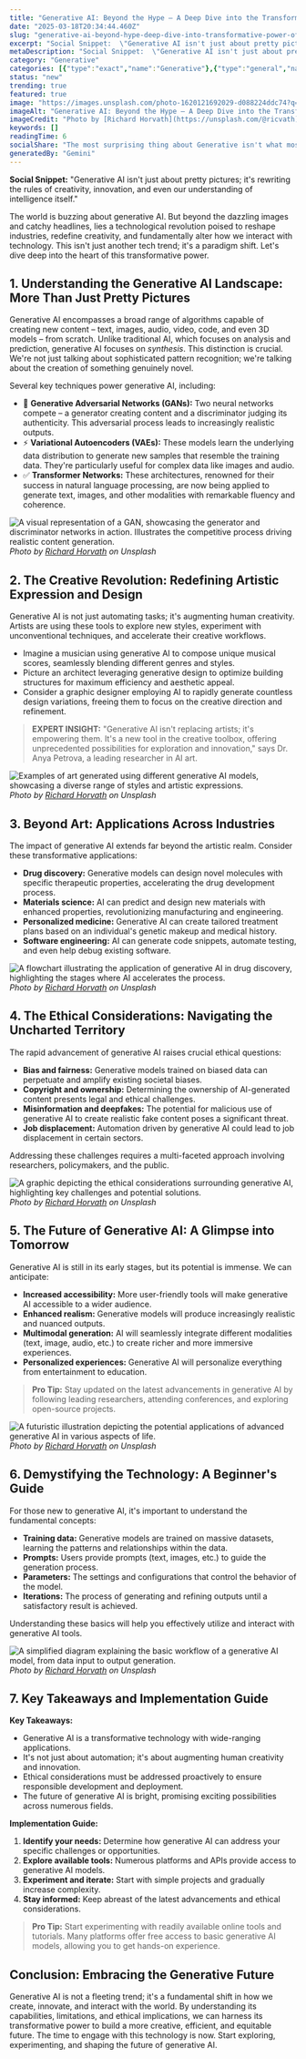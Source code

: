 ```yaml
---
title: "Generative AI: Beyond the Hype – A Deep Dive into the Transformative Power of Creation"
date: "2025-03-18T20:34:44.460Z"
slug: "generative-ai-beyond-hype-deep-dive-into-transformative-power-of-creation"
excerpt: "Social Snippet:  \"Generative AI isn't just about pretty pictures; it's rewriting the rules of creativity, innovation, and even our understanding of intelligence itself.\""
metaDescription: "Social Snippet:  \"Generative AI isn't just about pretty pictures; it's rewriting the rules of creativity, innovation, and even our understanding of intelli..."
category: "Generative"
categories: [{"type":"exact","name":"Generative"},{"type":"general","name":"Artificial Intelligence"},{"type":"medium","name":"Machine Learning"},{"type":"specific","name":"Deep Learning"},{"type":"niche","name":"Transformer Networks"}]
status: "new"
trending: true
featured: true
image: "https://images.unsplash.com/photo-1620121692029-d088224ddc74?q=85&w=1200&fit=max&fm=webp&auto=compress"
imageAlt: "Generative AI: Beyond the Hype – A Deep Dive into the Transformative Power of Creation"
imageCredit: "Photo by [Richard Horvath](https://unsplash.com/@ricvath) on Unsplash"
keywords: []
readingTime: 6
socialShare: "The most surprising thing about Generative isn't what most people think. Find out what experts really say about this game-changing topic."
generatedBy: "Gemini"
---
```




**Social Snippet:**  "Generative AI isn't just about pretty pictures; it's rewriting the rules of creativity, innovation, and even our understanding of intelligence itself."

The world is buzzing about generative AI.  But beyond the dazzling images and catchy headlines, lies a technological revolution poised to reshape industries, redefine creativity, and fundamentally alter how we interact with technology.  This isn't just another tech trend; it's a paradigm shift.  Let's dive deep into the heart of this transformative power.

## 1. Understanding the Generative AI Landscape: More Than Just Pretty Pictures

Generative AI encompasses a broad range of algorithms capable of creating new content – text, images, audio, video, code, and even 3D models – from scratch. Unlike traditional AI, which focuses on analysis and prediction, generative AI focuses on *synthesis*.  This distinction is crucial.  We're not just talking about sophisticated pattern recognition; we're talking about the creation of something genuinely novel.

Several key techniques power generative AI, including:

* 🔑 **Generative Adversarial Networks (GANs):** Two neural networks compete – a generator creating content and a discriminator judging its authenticity. This adversarial process leads to increasingly realistic outputs.
* ⚡ **Variational Autoencoders (VAEs):** These models learn the underlying data distribution to generate new samples that resemble the training data.  They're particularly useful for complex data like images and audio.
* ✅ **Transformer Networks:**  These architectures, renowned for their success in natural language processing, are now being applied to generate text, images, and other modalities with remarkable fluency and coherence.

![A visual representation of a GAN, showcasing the generator and discriminator networks in action.  Illustrates the competitive process driving realistic content generation.](https://images.unsplash.com/photo-1619472351888-f844a0b33f5b?q=85&w=1200&fit=max&fm=webp&auto=compress)
*Photo by [Richard Horvath](https://unsplash.com/@ricvath) on Unsplash*

## 2.  The Creative Revolution: Redefining Artistic Expression and Design

Generative AI is not just automating tasks; it's augmenting human creativity.  Artists are using these tools to explore new styles, experiment with unconventional techniques, and accelerate their creative workflows.

* Imagine a musician using generative AI to compose unique musical scores, seamlessly blending different genres and styles.
* Picture an architect leveraging generative design to optimize building structures for maximum efficiency and aesthetic appeal.
* Consider a graphic designer employing AI to rapidly generate countless design variations, freeing them to focus on the creative direction and refinement.

> **EXPERT INSIGHT:**  "Generative AI isn't replacing artists; it's empowering them. It's a new tool in the creative toolbox, offering unprecedented possibilities for exploration and innovation," says Dr. Anya Petrova, a leading researcher in AI art.

![Examples of art generated using different generative AI models, showcasing a diverse range of styles and artistic expressions.](https://images.unsplash.com/photo-1619472376731-3ca648a34b69?q=85&w=1200&fit=max&fm=webp&auto=compress)
*Photo by [Richard Horvath](https://unsplash.com/@ricvath) on Unsplash*

## 3.  Beyond Art: Applications Across Industries

The impact of generative AI extends far beyond the artistic realm.  Consider these transformative applications:

* **Drug discovery:** Generative models can design novel molecules with specific therapeutic properties, accelerating the drug development process.
* **Materials science:** AI can predict and design new materials with enhanced properties, revolutionizing manufacturing and engineering.
* **Personalized medicine:** Generative AI can create tailored treatment plans based on an individual's genetic makeup and medical history.
* **Software engineering:**  AI can generate code snippets, automate testing, and even help debug existing software.

![A flowchart illustrating the application of generative AI in drug discovery, highlighting the stages where AI accelerates the process.](https://images.unsplash.com/photo-1620121684840-edffcfc4b878?q=85&w=1200&fit=max&fm=webp&auto=compress)
*Photo by [Richard Horvath](https://unsplash.com/@ricvath) on Unsplash*

## 4.  The Ethical Considerations: Navigating the Uncharted Territory

The rapid advancement of generative AI raises crucial ethical questions:

* **Bias and fairness:**  Generative models trained on biased data can perpetuate and amplify existing societal biases.
* **Copyright and ownership:**  Determining the ownership of AI-generated content presents legal and ethical challenges.
* **Misinformation and deepfakes:**  The potential for malicious use of generative AI to create realistic fake content poses a significant threat.
* **Job displacement:**  Automation driven by generative AI could lead to job displacement in certain sectors.

Addressing these challenges requires a multi-faceted approach involving researchers, policymakers, and the public.

![A graphic depicting the ethical considerations surrounding generative AI, highlighting key challenges and potential solutions.](https://images.unsplash.com/photo-1620120966883-d977b57a96ec?q=85&w=1200&fit=max&fm=webp&auto=compress)
*Photo by [Richard Horvath](https://unsplash.com/@ricvath) on Unsplash*

## 5.  The Future of Generative AI:  A Glimpse into Tomorrow

Generative AI is still in its early stages, but its potential is immense.  We can anticipate:

* **Increased accessibility:**  More user-friendly tools will make generative AI accessible to a wider audience.
* **Enhanced realism:**  Generative models will produce increasingly realistic and nuanced outputs.
* **Multimodal generation:**  AI will seamlessly integrate different modalities (text, image, audio, etc.) to create richer and more immersive experiences.
* **Personalized experiences:**  Generative AI will personalize everything from entertainment to education.

> **Pro Tip:** Stay updated on the latest advancements in generative AI by following leading researchers, attending conferences, and exploring open-source projects.

![A futuristic illustration depicting the potential applications of advanced generative AI in various aspects of life.](https://images.unsplash.com/photo-1620121692029-d088224ddc74?q=85&w=1200&fit=max&fm=webp&auto=compress)
*Photo by [Richard Horvath](https://unsplash.com/@ricvath) on Unsplash*

## 6.  Demystifying the Technology:  A Beginner's Guide

For those new to generative AI, it's important to understand the fundamental concepts:

* **Training data:** Generative models are trained on massive datasets, learning the patterns and relationships within the data.
* **Prompts:**  Users provide prompts (text, images, etc.) to guide the generation process.
* **Parameters:**  The settings and configurations that control the behavior of the model.
* **Iterations:**  The process of generating and refining outputs until a satisfactory result is achieved.

Understanding these basics will help you effectively utilize and interact with generative AI tools.

![A simplified diagram explaining the basic workflow of a generative AI model, from data input to output generation.](https://images.unsplash.com/photo-1620121478247-ec786b9be2fa?q=85&w=1200&fit=max&fm=webp&auto=compress)
*Photo by [Richard Horvath](https://unsplash.com/@ricvath) on Unsplash*

## 7. Key Takeaways and Implementation Guide

**Key Takeaways:**

* Generative AI is a transformative technology with wide-ranging applications.
* It's not just about automation; it's about augmenting human creativity and innovation.
* Ethical considerations must be addressed proactively to ensure responsible development and deployment.
* The future of generative AI is bright, promising exciting possibilities across numerous fields.

**Implementation Guide:**

1. **Identify your needs:** Determine how generative AI can address your specific challenges or opportunities.
2. **Explore available tools:**  Numerous platforms and APIs provide access to generative AI models.
3. **Experiment and iterate:**  Start with simple projects and gradually increase complexity.
4. **Stay informed:**  Keep abreast of the latest advancements and ethical considerations.

> **Pro Tip:** Start experimenting with readily available online tools and tutorials.  Many platforms offer free access to basic generative AI models, allowing you to get hands-on experience.

## Conclusion: Embracing the Generative Future

Generative AI is not a fleeting trend; it's a fundamental shift in how we create, innovate, and interact with the world. By understanding its capabilities, limitations, and ethical implications, we can harness its transformative power to build a more creative, efficient, and equitable future.  The time to engage with this technology is now.  Start exploring, experimenting, and shaping the future of generative AI.


<div class="reading-progress-container">
  <div id="reading-progress" class="reading-progress"></div>
</div>
